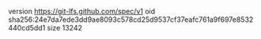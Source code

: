 version https://git-lfs.github.com/spec/v1
oid sha256:24e7da7ede3dd9ae8093c578cd25d9537cf37eafc761a9f697e8532440cd5dd1
size 13242
